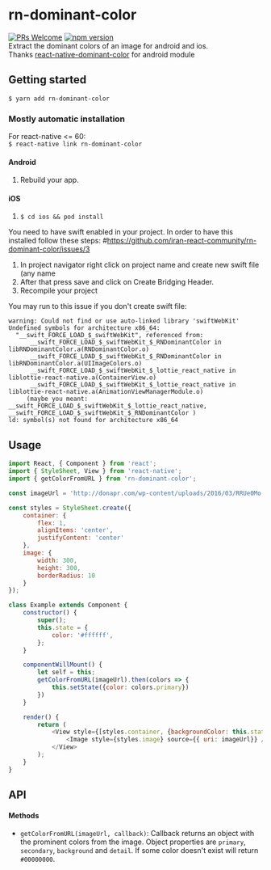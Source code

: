 
# rn-dominant-color
[![PRs Welcome](https://img.shields.io/badge/PRs-welcome-brightgreen.svg?style=flat-square)](https://github.com/matinzd/rn-dominant-color/compare)    [![npm version](https://badge.fury.io/js/rn-dominant-color.svg)](https://badge.fury.io/js/rn-dominant-color)    
Extract the dominant colors of an image for android and ios.   
Thanks [react-native-dominant-color](https://github.com/hu9osaez/react-native-dominant-color) for android module

## Getting started
`$ yarn add rn-dominant-color`

### Mostly automatic installation   

For react-native <= 60:      
`$ react-native link rn-dominant-color`


#### Android

1. Rebuild your app.

#### iOS

1. `$ cd ios && pod install`

You need to have swift enabled in your project. In order to have this installed follow these steps: #https://github.com/iran-react-community/rn-dominant-color/issues/3   
1. In project navigator right click on project name and create new swift file (any name
2. After that press save and click on Create Bridging Header.
3. Recompile your project

You may run to this issue if you don't create swift file:
```
warning: Could not find or use auto-linked library 'swiftWebKit'
Undefined symbols for architecture x86_64:
  "__swift_FORCE_LOAD_$_swiftWebKit", referenced from:
      __swift_FORCE_LOAD_$_swiftWebKit_$_RNDominantColor in libRNDominantColor.a(RNDominantColor.o)
      __swift_FORCE_LOAD_$_swiftWebKit_$_RNDominantColor in libRNDominantColor.a(UIImageColors.o)
      __swift_FORCE_LOAD_$_swiftWebKit_$_lottie_react_native in liblottie-react-native.a(ContainerView.o)
      __swift_FORCE_LOAD_$_swiftWebKit_$_lottie_react_native in liblottie-react-native.a(AnimationViewManagerModule.o)
     (maybe you meant: __swift_FORCE_LOAD_$_swiftWebKit_$_lottie_react_native, __swift_FORCE_LOAD_$_swiftWebKit_$_RNDominantColor )
ld: symbol(s) not found for architecture x86_64
```

## Usage
```javascript
import React, { Component } from 'react';
import { StyleSheet, View } from 'react-native';
import { getColorFromURL } from 'rn-dominant-color';

const imageUrl = 'http://donapr.com/wp-content/uploads/2016/03/RRUe0Mo.png';

const styles = StyleSheet.create({
    container: {
        flex: 1,
        alignItems: 'center',
        justifyContent: 'center'
    },
    image: {
        width: 300,
        height: 300,
        borderRadius: 10
    }
});

class Example extends Component {
    constructor() {
        super();
        this.state = {
            color: '#ffffff',
        };
    }

    componentWillMount() {
        let self = this;
        getColorFromURL(imageUrl).then(colors => {
            this.setState({color: colors.primary})
        })
    }

    render() {
        return (
            <View style={[styles.container, {backgroundColor: this.state.color }]}>
                <Image style={styles.image} source={{ uri: imageUrl}} />
            </View>
        );
    }
}

```

## API
#### Methods
* `getColorFromURL(imageUrl, callback)`: Callback returns an object with the prominent colors from the image. Object properties are `primary`, `secondary`,  `background` and `detail`. If some color doesn't exist will return `#00000000`.
